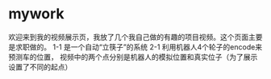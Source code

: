 # mywork
欢迎来到我的视频展示页，我放了几个我自己做的有趣的项目视频。这个页面主要是求职做的。
1-1 是一个自动“立筷子”的系统
2-1 利用机器人4个轮子的encode来预测车的位置， 视频中的两个点分别是机器人的模拟位置和真实位子（为了展示设置了不同的起点）
